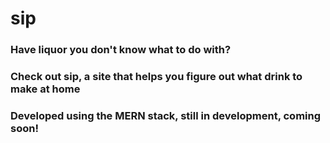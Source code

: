 # sip

### Have liquor you don't know what to do with?
### Check out sip, a site that helps you figure out what drink to make at home
### Developed using the MERN stack, still in development, coming soon!

